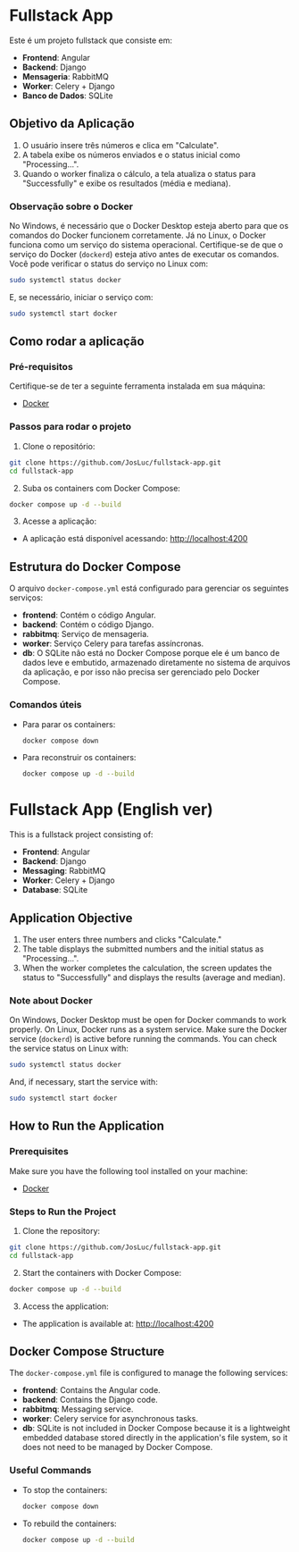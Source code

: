 # Fullstack App

Este é um projeto fullstack que consiste em:

- **Frontend**: Angular
- **Backend**: Django
- **Mensageria**: RabbitMQ
- **Worker**: Celery + Django
- **Banco de Dados**: SQLite

## Objetivo da Aplicação

1. O usuário insere três números e clica em "Calculate".
2. A tabela exibe os números enviados e o status inicial como "Processing...".
3. Quando o worker finaliza o cálculo, a tela atualiza o status para "Successfully" e exibe os resultados (média e mediana).

### Observação sobre o Docker

No Windows, é necessário que o Docker Desktop esteja aberto para que os comandos do Docker funcionem corretamente. Já no Linux, o Docker funciona como um serviço do sistema operacional. Certifique-se de que o serviço do Docker (`dockerd`) esteja ativo antes de executar os comandos. Você pode verificar o status do serviço no Linux com:

```bash
sudo systemctl status docker
```

E, se necessário, iniciar o serviço com:

```bash
sudo systemctl start docker
```

## Como rodar a aplicação

### Pré-requisitos

Certifique-se de ter a seguinte ferramenta instalada em sua máquina:

- [Docker](https://www.docker.com/)

### Passos para rodar o projeto

1. Clone o repositório:

```bash
git clone https://github.com/JosLuc/fullstack-app.git
cd fullstack-app
```

2. Suba os containers com Docker Compose:

```bash
docker compose up -d --build
```

3. Acesse a aplicação:

- A aplicação está disponível acessando: [http://localhost:4200](http://localhost:4200)

## Estrutura do Docker Compose

O arquivo `docker-compose.yml` está configurado para gerenciar os seguintes serviços:

- **frontend**: Contém o código Angular.
- **backend**: Contém o código Django.
- **rabbitmq**: Serviço de mensageria.
- **worker**: Serviço Celery para tarefas assíncronas.
- **db**: O SQLite não está no Docker Compose porque ele é um banco de dados leve e embutido, armazenado diretamente no sistema de arquivos da aplicação, e por isso não precisa ser gerenciado pelo Docker Compose.

### Comandos úteis

- Para parar os containers:

  ```bash
  docker compose down
  ```

- Para reconstruir os containers:

  ```bash
  docker compose up -d --build
  ```

# Fullstack App (English ver)

This is a fullstack project consisting of:

- **Frontend**: Angular
- **Backend**: Django
- **Messaging**: RabbitMQ
- **Worker**: Celery + Django
- **Database**: SQLite

## Application Objective

1. The user enters three numbers and clicks "Calculate."
2. The table displays the submitted numbers and the initial status as "Processing...".
3. When the worker completes the calculation, the screen updates the status to "Successfully" and displays the results (average and median).

### Note about Docker

On Windows, Docker Desktop must be open for Docker commands to work properly. On Linux, Docker runs as a system service. Make sure the Docker service (`dockerd`) is active before running the commands. You can check the service status on Linux with:

```bash
sudo systemctl status docker
```

And, if necessary, start the service with:

```bash
sudo systemctl start docker
```

## How to Run the Application

### Prerequisites

Make sure you have the following tool installed on your machine:

- [Docker](https://www.docker.com/)

### Steps to Run the Project

1. Clone the repository:

```bash
git clone https://github.com/JosLuc/fullstack-app.git
cd fullstack-app
```

2. Start the containers with Docker Compose:

```bash
docker compose up -d --build
```

3. Access the application:

- The application is available at: [http://localhost:4200](http://localhost:4200)

## Docker Compose Structure

The `docker-compose.yml` file is configured to manage the following services:

- **frontend**: Contains the Angular code.
- **backend**: Contains the Django code.
- **rabbitmq**: Messaging service.
- **worker**: Celery service for asynchronous tasks.
- **db**: SQLite is not included in Docker Compose because it is a lightweight embedded database stored directly in the application's file system, so it does not need to be managed by Docker Compose.

### Useful Commands

- To stop the containers:

  ```bash
  docker compose down
  ```

- To rebuild the containers:

  ```bash
  docker compose up -d --build
  ```
